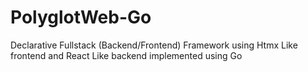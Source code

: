 # PolyglotWeb-Go
 Declarative Fullstack (Backend/Frontend) Framework using Htmx Like frontend and React Like backend implemented using Go
